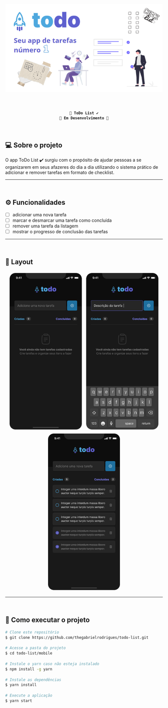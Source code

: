 <h4 align="center">
  <img alt="Banner" src="./assets/banner.png">
</h4>

<br>

<h4 align="center">

    🚧 ToDo List ✔️
    🚧 Em Desenvolvimento 🔨
</h4>

<br>

## 💻 Sobre o projeto
O app ToDo List ✔️ surgiu com o propósito de ajudar pessoas a se organizarem em seus afazeres do dia a dia utilizando o sistema prático de adicionar e remover tarefas em formato de checklist.

---
<br>

## ⚙️ Funcionalidades
- [ ] adicionar uma nova tarefa
- [ ] marcar e desmarcar uma tarefa como concluída
- [ ] remover uma tarefa da listagem
- [ ] mostrar o progresso de conclusão das tarefas

---
<br>

## 🎨 Layout
<p align="center">
  <img alt="ToDo - Empty" src="./assets/todo-empty.png" style="height: 500px; margin: 5px;">
  <img alt="ToDo - Description" src="./assets/todo-description.png" style="height: 500px; margin: 5px;">
  <img alt="ToDo - List" src="./assets/todo-list.png" style="height: 500px; margin: 5px;">
</p>

---
<br>

## 🚀 Como executar o projeto
```bash
# Clone este repositório
$ git clone https://github.com/thegabrielrodrigues/todo-list.git

# Acesse a pasta do projeto
$ cd todo-list/mobile

# Instale o yarn caso não esteja instalado
$ npm install -g yarn

# Instale as dependências
$ yarn install

# Execute a aplicação
$ yarn start
```
